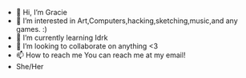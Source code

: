- 👋 Hi, I’m Gracie
- 👀 I’m interested in Art,Computers,hacking,sketching,music,and any games. :)
- 🌱 I’m currently learning Idrk 
- 💞️ I’m looking to collaborate on anything <3
- 📫 How to reach me You can reach me at my email! 
- She/Her

